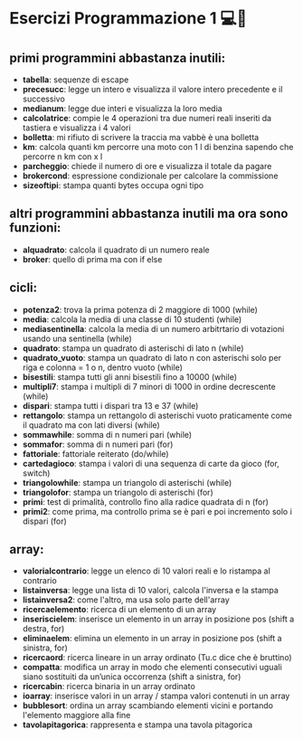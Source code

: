 # Esercizi Programmazione 1 💻📘
## primi programmini abbastanza inutili:
- **tabella**: sequenze di escape
- **precesucc**: legge un intero e visualizza il valore intero precedente e il successivo
- **medianum**: legge due interi e visualizza la loro media
- **calcolatrice**: compie le 4 operazioni tra due numeri reali inseriti da tastiera e visualizza i 4 valori
- **bolletta**: mi rifiuto di scrivere la traccia ma vabbè è una bolletta
- **km**: calcola quanti km percorre una moto con 1 l di benzina sapendo che percorre n km con x l 
- **parcheggio**: chiede il numero di ore e visualizza il totale da pagare
- **brokercond**: espressione condizionale per calcolare la commissione
- **sizeoftipi**: stampa quanti bytes occupa ogni tipo
## altri programmini abbastanza inutili ma ora sono funzioni:
- **alquadrato**: calcola il quadrato di un numero reale 
- **broker**: quello di prima ma con if else
## cicli:
- **potenza2**: trova la prima potenza di 2 maggiore di 1000 (while)
- **media**: calcola la media di una classe di 10 studenti (while)
- **mediasentinella**: calcola la media di un numero arbitrtario di votazioni usando una sentinella (while)
- **quadrato**: stampa un quadrato di asterischi di lato n (while)
- **quadrato_vuoto**: stampa un quadrato di lato n con asterischi solo per riga e colonna = 1 o n, dentro vuoto (while)
- **bisestili**: stampa tutti gli anni bisestili fino a 10000 (while)
- **multipli7**: stampa i multipli di 7 minori di 1000 in ordine decrescente (while)
- **dispari**: stampa tutti i dispari tra 13 e 37 (while)
- **rettangolo**: stampa un rettangolo di asterischi vuoto praticamente come il quadrato ma con lati diversi (while)
- **sommawhile**: somma di n numeri pari (while)
- **sommafor**: somma di n numeri pari (for)
- **fattoriale**: fattoriale reiterato (do/while)
- **cartedagioco**: stampa i valori di una sequenza di carte da gioco (for, switch)
- **triangolowhile**: stampa un triangolo di asterischi (while)
- **triangolofor**: stampa un triangolo di asterischi (for)
- **primi**: test di primalità, controllo fino alla radice quadrata di n (for) 
- **primi2**: come prima, ma controllo prima se è pari e poi incremento solo i dispari (for)
## array:
- **valorialcontrario**: legge un elenco di 10 valori reali e lo ristampa al contrario
- **listainversa**: legge una lista di 10 valori, calcola l'inversa e la stampa
- **listainversa2**: come l'altro, ma usa solo parte dell'array
- **ricercaelemento**: ricerca di un elemento di un array
- **inseriscielem**: inserisce un elemento in un array in posizione pos (shift a destra, for)
- **eliminaelem**: elimina un elemento in un array in posizione pos (shift a sinistra, for)
- **ricercaord**: ricerca lineare in un array ordinato (Tu.c dice che è bruttino)
- **compatta**: modifica un array in modo che elementi consecutivi uguali siano sostituiti da un’unica occorrenza (shift a sinistra, for)
- **ricercabin**: ricerca binaria in un array ordinato
- **ioarray**: inserisce valori in un array / stampa valori contenuti in un array
- **bubblesort**: ordina un array scambiando elementi vicini e portando l'elemento maggiore alla fine
- **tavolapitagorica**: rappresenta e stampa una tavola pitagorica
